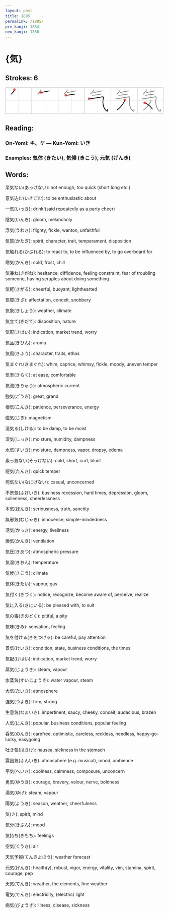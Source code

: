 ```yaml
---
layout: post
title: 1885
permalink: /1885/
pre_kanji: 1884
nex_kanji: 1886
---
```


# {気}

## Strokes: 6

<div class="stroke"><img src="../images/E6B097.png" /></div>

## Reading:

### On-Yomi: キ、ケ &mdash; Kun-Yomi: いき

### Examples: 気体 (きたい), 気候 (きこう), 元気 (げんき)

## Words:

呆気ない(あっけない): not enough, too quick (short long etc.)

意気込む(いきごむ): to be enthusiastic about

一気(いっき): drink!(said repeatedly as a party cheer)

陰気(いんき): gloom, melancholy

浮気(うわき): flighty, fickle, wanton, unfaithful

気質(かたぎ): spirit, character, trait, temperament, disposition

気触れる(かぶれる): to react to, to be influenced by, to go overboard for

寒気(かんき): cold, frost, chill

気兼ね(きがね): hesitance, diffidence, feeling constraint, fear of troubling someone, having scruples about doing something

気軽(きがる): cheerful, buoyant, lighthearted

気障(きざ): affectation, conceit, snobbery

気象(きしょう): weather, climate

気立て(きだて): disposition, nature

気配(きはい): indication, market trend, worry

気品(きひん): aroma

気風(きふう): character, traits, ethos

気まぐれ(きまぐれ): whim, caprice, whimsy, fickle, moody, uneven temper

気楽(きらく): at ease, comfortable

気流(きりゅう): atmospheric current

強気(ごうぎ): great, grand

根気(こんき): patience, perseverance, energy

磁気(じき): magnetism

湿気る(しける): to be damp, to be moist

湿気(しっき): moisture, humidity, dampness

水気(すいき): moisture, dampness, vapor, dropsy, edema

素っ気ない(そっけない): cold, short, curt, blunt

短気(たんき): quick temper

何気ない(なにげない): casual, unconcerned

不景気(ふけいき): business recession, hard times, depression, gloom, sullenness, cheerlessness

本気(ほんき): seriousness, truth, sanctity

無邪気(むじゃき): innocence, simple-mindedness

活気(かっき): energy, liveliness

換気(かんき): ventilation

気圧(きあつ): atmospheric pressure

気温(きおん): temperature

気候(きこう): climate

気体(きたい): vapour, gas

気付く(きづく): notice, recognize, become aware of, perceive, realize

気に入る(きにいる): be pleased with, to suit

気の毒(きのどく): pitiful, a pity

気味(きみ): sensation, feeling

気を付ける(きをつける): be careful, pay attention

景気(けいき): condition, state, business conditions, the times

気配(けはい): indication, market trend, worry

蒸気(じょうき): steam, vapour

水蒸気(すいじょうき): water vapour, steam

大気(たいき): atmosphere

強気(つよき): firm, strong

生意気(なまいき): impertinent, saucy, cheeky, conceit, audacious, brazen

人気(にんき): popular, business conditions, popular feeling

呑気(のんき): carefree, optimistic, careless, reckless, heedless, happy-go-lucky, easygoing

吐き気(はきけ): nausea, sickness in the stomach

雰囲気(ふんいき): atmosphere (e.g. musical), mood, ambience

平気(へいき): coolness, calmness, composure, unconcern

勇気(ゆうき): courage, bravery, valour, nerve, boldness

湯気(ゆげ): steam, vapour

陽気(ようき): season, weather, cheerfulness

気(き): spirit, mind

気分(きぶん): mood

気持ち(きもち): feelings

空気(くうき): air

天気予報(てんきよほう): weather forecast

元気(げんき): health(y), robust, vigor, energy, vitality, vim, stamina, spirit, courage, pep

天気(てんき): weather, the elements, fine weather

電気(でんき): electricity, (electric) light

病気(びょうき): illness, disease, sickness
